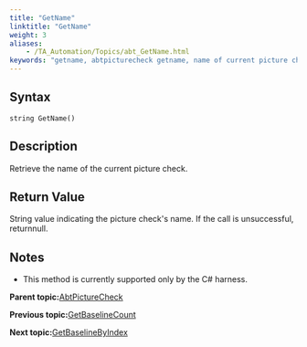 ```yaml
--- 
title: "GetName"
linktitle: "GetName"
weight: 3
aliases: 
    - /TA_Automation/Topics/abt_GetName.html
keywords: "getname, abtpicturecheck getname, name of current picture check, get name of current picture check"
---
```


## Syntax

`string GetName()`

## Description

Retrieve the name of the current picture check.

## Return Value

String value indicating the picture check's name. If the call is unsuccessful, returnnull.

## Notes

-   This method is currently supported only by the C\# harness.

**Parent topic:**[AbtPictureCheck](/TA_Automation/Topics/abt_AbtPictureCheck.html)

**Previous topic:**[GetBaselineCount](/TA_Automation/Topics/abt_GetBaselineCount.html)

**Next topic:**[GetBaselineByIndex](/TA_Automation/Topics/abt_GetBaselineByIndex.html)

